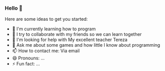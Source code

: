 ### Hello 👋



Here are some ideas to get you started:


- 🌱 I'm currently learning how to program
- 👯 I try to collaborate with my friends so we can learn together
- 🤔 I'm looking for help with My excellent teacher Tereza
- 💬 Ask me about some games and how little I know about programming
- 📫 How to contact me: Via email
- 😄 Pronouns: ...
- ⚡ Fun fact: ...
